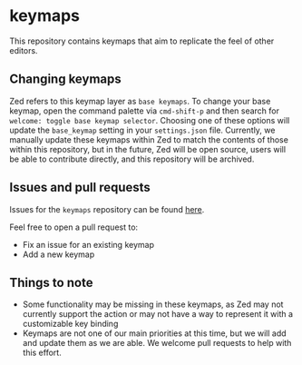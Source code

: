 # keymaps

This repository contains keymaps that aim to replicate the feel of other editors.

## Changing keymaps

Zed refers to this keymap layer as `base keymaps`.  To change your base keymap, open the command palette via `cmd-shift-p` and then search for `welcome: toggle base keymap selector`.  Choosing one of these options will update the `base_keymap` setting in your `settings.json` file.  Currently, we manually update these keymaps within Zed to match the contents of those within this repository, but in the future, Zed will be open source, users will be able to contribute directly, and this repository will be archived.

## Issues and pull requests

Issues for the `keymaps` repository can be found [here](https://github.com/zed-industries/community/labels/keymap%20%2F%20key%20binding).

Feel free to open a pull request to:
- Fix an issue for an existing keymap
- Add a new keymap

## Things to note

- Some functionality may be missing in these keymaps, as Zed may not currently support the action or may not have a way to represent it with a customizable key binding
- Keymaps are not one of our main priorities at this time, but we will add and update them as we are able. We welcome pull requests to help with this effort.
